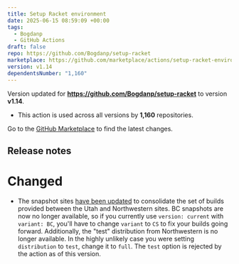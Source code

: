 ```yaml
---
title: Setup Racket environment
date: 2025-06-15 08:59:09 +00:00
tags:
  - Bogdanp
  - GitHub Actions
draft: false
repo: https://github.com/Bogdanp/setup-racket
marketplace: https://github.com/marketplace/actions/setup-racket-environment
version: v1.14
dependentsNumber: "1,160"
---
```



Version updated for **https://github.com/Bogdanp/setup-racket** to version **v1.14**.
- This action is used across all versions by **1,160** repositories.

Go to the [GitHub Marketplace](https://github.com/marketplace/actions/setup-racket-environment) to find the latest changes.

## Release notes

# Changed

* The snapshot sites [have been updated](https://racket.discourse.group/t/new-snapshot-builds-configuration/3790) to consolidate the set of builds provided between the Utah and Northwestern sites. BC snapshots are now no longer available, so if you currently use `version: current` with `variant: BC`, you'll have to change `variant` to `CS` to fix your builds going forward. Additionally, the "test" distribution from Northwestern is no longer available. In the highly unlikely case you were setting `distribution` to `test`, change it to `full`. The `test` option is rejected by the action as of this version.
